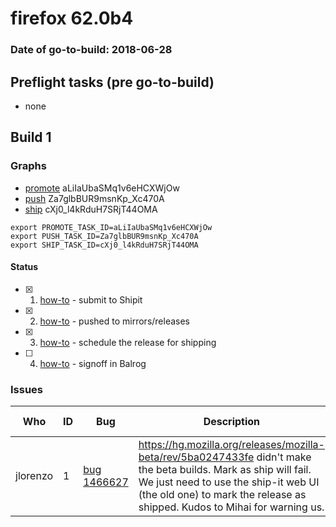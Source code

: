 # firefox 62.0b4

### Date of go-to-build: 2018-06-28

## Preflight tasks (pre go-to-build)
- none

## Build 1  

### Graphs
* [promote](https://tools.taskcluster.net/push-inspector/#/aLiIaUbaSMq1v6eHCXWjOw) aLiIaUbaSMq1v6eHCXWjOw
* [push](https://tools.taskcluster.net/push-inspector/#/Za7glbBUR9msnKp_Xc470A) Za7glbBUR9msnKp_Xc470A
* [ship](https://tools.taskcluster.net/push-inspector/#/cXj0_l4kRduH7SRjT44OMA) cXj0_l4kRduH7SRjT44OMA
```
export PROMOTE_TASK_ID=aLiIaUbaSMq1v6eHCXWjOw
export PUSH_TASK_ID=Za7glbBUR9msnKp_Xc470A
export SHIP_TASK_ID=cXj0_l4kRduH7SRjT44OMA
```


#### Status
- [x] 1.  [how-to](https://wiki.mozilla.org/Release:Release_Automation_on_Mercurial:Starting_a_Release#Submit_to_Ship_It)  - submit to Shipit
- [x] 2.  [how-to](https://github.com/mozilla-releng/releasewarrior-2.0/blob/master/docs/release-promotion/desktop/howto.md#push-artifacts-to-releases-directory)  - pushed to mirrors/releases
- [x] 3.  [how-to](https://github.com/mozilla-releng/releasewarrior-2.0/blob/master/docs/release-promotion/desktop/howto.md#ship-the-release)  - schedule the release for shipping
- [ ] 4.  [how-to](https://github.com/mozilla-releng/releasewarrior-2.0/blob/master/docs/release-promotion/desktop/howto.md#obtain-sign-offs-for-changes)  - signoff in Balrog

### Issues
| Who                 | ID               | Bug                                                                 | Description                | Resolved                | Future Threat                |
| ------------------- | ---------------- | ------------------------------------------------------------------- | -------------------------- | ----------------------- | ---------------------------- |
| jlorenzo  | 1 | [bug 1466627](https://bugzil.la/1466627)        | https://hg.mozilla.org/releases/mozilla-beta/rev/5ba0247433fe didn't make the beta builds. Mark as ship will fail. We just need to use the ship-it web UI (the old one) to mark the release as shipped. Kudos to Mihai for warning us. | False | True |

